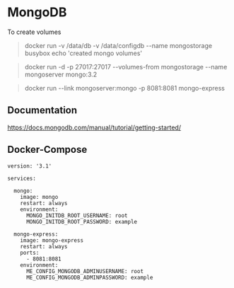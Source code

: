 # MongoDB 
To create volumes

> docker run -v /data/db -v /data/configdb --name mongostorage busybox echo 'created mongo volumes'

> docker run -d -p 27017:27017 --volumes-from mongostorage --name mongoserver mongo:3.2

> docker run --link mongoserver:mongo -p 8081:8081 mongo-express


## Documentation
 
https://docs.mongodb.com/manual/tutorial/getting-started/

## Docker-Compose
```
version: '3.1'

services:

  mongo:
    image: mongo
    restart: always
    environment:
      MONGO_INITDB_ROOT_USERNAME: root
      MONGO_INITDB_ROOT_PASSWORD: example

  mongo-express:
    image: mongo-express
    restart: always
    ports:
      - 8081:8081
    environment:
      ME_CONFIG_MONGODB_ADMINUSERNAME: root
      ME_CONFIG_MONGODB_ADMINPASSWORD: example
```
